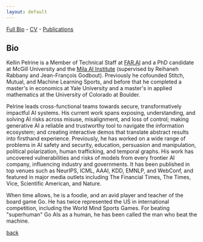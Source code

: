 ```yaml
---
layout: default
---
```


[Full Bio](./bio.html) - [CV](https://github.com/kellinpelrine/kellinpelrine.github.io/raw/master/assets/KPelrine%20CV.pdf) - [Publications](./publications.html)

## Bio

Kellin Pelrine is a Member of Technical Staff at [FAR.AI](https://far.ai/) and a PhD candidate at McGill University and the [Mila AI Institute](https://mila.quebec/en/) (supervised by Reihaneh Rabbany and Jean-François Godbout). Previously he cofounded Stitch, Mutual, and Machine Learning Sports, and before that he completed a master's in economics at Yale University and a master's in applied mathematics at the University of Colorado at Boulder.

Pelrine leads cross-functional teams towards secure, transformatively impactful AI systems. His current work spans exposing, understanding, and solving AI risks across misuse, misalignment, and loss of control; making generative AI a reliable and trustworthy tool to navigate the information ecosystem; and creating interactive demos that translate abstract results into firsthand experience. Previously, he has worked on a wide range of problems in AI safety and security, education, persuasion and manipulation, political polarization, human trafficking, and temporal graphs. His work has uncovered vulnerabilities and risks of models from every frontier AI company, influencing industry and governments. It has been published in top venues such as NeurIPS, ICML, AAAI, KDD, EMNLP, and WebConf, and featured in major media outlets including The Financial Times, The Times, Vice, Scientific American, and Nature.

When time allows, he is a foodie, and an avid player and teacher of the board game Go. He has twice represented the US in international competition, including the World Mind Sports Games. For beating "superhuman" Go AIs as a human, he has been called the man who beat the machine.

[back](./)
